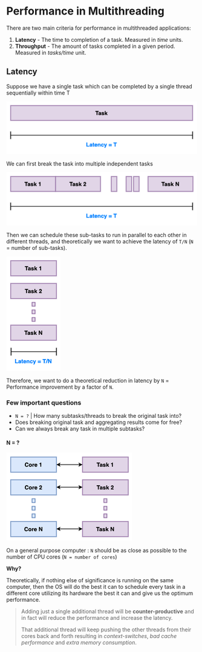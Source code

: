 # Performance in Multithreading

There are two main criteria for performance in multithreaded applications:

1. **Latency** - The time to completion of a task. Measured in _time_ units.
2. **Throughput** - The amount of tasks completed in a given period. Measured in _tasks/time_ unit.

## Latency

Suppose we have a single task which can be completed by a single thread sequentially within time T

![Latency](../images/latency_1.png)

We can first break the task into multiple independent tasks

![Latency](../images/latency_2.png)

Then we can schedule these sub-tasks to run in parallel to each other in different threads,
and theoretically we want to achieve the latency of `T/N` (`N` = number of sub-tasks).

![Latency](../images/latency_3.png)

Therefore, we want to do a theoretical reduction in latency by `N` = Performance improvement by a factor of `N`.

### Few important questions

- `N = ?` | How many subtasks/threads to break the original task into?
- Does breaking original task and aggregating results come for free?
- Can we always break any task in multiple subtasks?

#### N = ?

![Latency](../images/latency_4.png)

On a general purpose computer : `N` should be as close as possible to the number of CPU cores (`N = number of cores`)

**Why?**

Theoretically, if nothing else of significance is running on the same computer, then the OS will do the best it can to
schedule every task in a different core utilizing its hardware the best it can and give us the optimum performance.

> Adding just a single additional thread will be **counter-productive** and in fact will reduce the performance and increase the latency.
>
> That additional thread will keep pushing the other threads from their cores back and forth resulting in
> *context-switches*, *bad cache performance* and *extra memory consumption*.